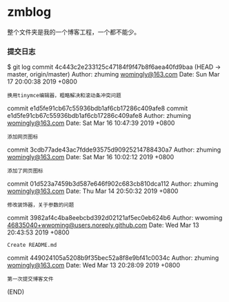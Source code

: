 # zmblog

整个文件夹是我的一个博客工程，一个都不能少。

### 提交日志

$ git log
commit 4c443c2e233125c47184f9f47b8f6aea40fd9baa (HEAD -> master, origin/master)
Author: zhuming <womingly@163.com>
Date:   Sun Mar 17 20:00:38 2019 +0800

    换用tinymce编辑器，粗略解决和滚动条冲突问题

commit e1d5fe91cb67c55936bdb1af6cb17286c409afe8
commit e1d5fe91cb67c55936bdb1af6cb17286c409afe8
Author: zhuming <womingly@163.com>
Date:   Sat Mar 16 10:47:39 2019 +0800

    添加网页图标

commit 3cdb77ade43ac7fdde93575d90925214788430a7
Author: zhuming <womingly@163.com>
Date:   Sat Mar 16 10:02:12 2019 +0800

    添加了网页图标

commit 01d523a7459b3d587e646f902c683cb810dca112
Author: zhuming <womingly@163.com>
Date:   Thu Mar 14 20:50:32 2019 +0800

    修改装饰器，关于参数的问题

commit 3982af4c4ba8eebcbd392d02121af5ec0eb624b6
Author: wwoming <46835040+wwoming@users.noreply.github.com>
Date:   Wed Mar 13 20:43:53 2019 +0800

    Create README.md

commit 449024105a5208b9f35bec52a8f8e9bf41c0034c
Author: zhuming <womingly@163.com>
Date:   Wed Mar 13 20:28:09 2019 +0800

    第一次提交博客文件
(END)
